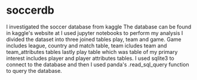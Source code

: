 # soccerdb

I investigated the soccer database from kaggle
The database can be found in kaggle's website at
I used jupyter notebooks to perform my analysis I divided the dataset into three joined tables play, team and game.
Game includes league, country and match table, team icludes team and team_attributes tables lastly play table which was table of my primary interest includes player and player attributes tables.
I used sqlite3 to connect to the database and then I used panda's .read_sql_query function to query the database.